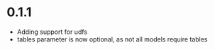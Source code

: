 # 0.1.1
- Adding support for udfs 
- tables parameter is now optional, as not all models require tables